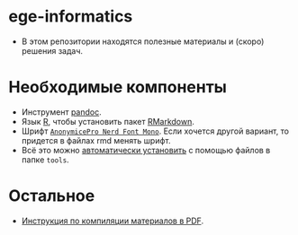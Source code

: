 # ege-informatics

- В этом репозитории находятся полезные материалы и (скоро) решения задач.

# Необходимые компоненты
- Инструмент [pandoc](https://pandoc.org/installing.html).
- Язык [R](https://www.r-project.org/), чтобы установить пакет [RMarkdown](https://rmarkdown.rstudio.com/lesson-1.html).
- Шрифт [`AnonymicePro Nerd Font Mono`](https://github.com/ryanoasis/nerd-fonts/releases/download/v3.1.1/AnonymousPro.zip). Если хочется другой вариант, то придется в файлах rmd менять шрифт.
- Всё это можно [автоматически установить](https://github.com/ilya-grigoriev/ege-informatics/blob/main/docs/INSTALL_DEPENDS.md) с помощью файлов в папке `tools`.

# Остальное
- [Инструкция по компиляции материалов в PDF](https://github.com/ilya-grigoriev/ege-informatics/blob/main/docs/COMPILING_PDF.md).
